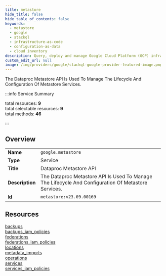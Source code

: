 ```yaml
---
title: metastore
hide_title: false
hide_table_of_contents: false
keywords:
  - metastore
  - google
  - stackql
  - infrastructure-as-code
  - configuration-as-data
  - cloud inventory
description: Query, deploy and manage Google Cloud Platform (GCP) infrastructure and resources using SQL
custom_edit_url: null
image: /img/providers/google/stackql-google-provider-featured-image.png
---
```


The Dataproc Metastore API Is Used To Manage The Lifecycle And Configuration Of Metastore Services.  
    
:::info Service Summary

<div class="row">
<div class="providerDocColumn">
<span>total resources:&nbsp;<b>9</b></span><br />
<span>total selectable resources:&nbsp;<b>9</b></span><br />
<span>total methods:&nbsp;<b>46</b></span><br />
</div>
</div>

:::

## Overview
<table><tbody>
<tr><td><b>Name</b></td><td><code>google.metastore</code></td></tr>
<tr><td><b>Type</b></td><td>Service</td></tr>
<tr><td><b>Title</b></td><td>Dataproc Metastore API</td></tr>
<tr><td><b>Description</b></td><td>The Dataproc Metastore API Is Used To Manage The Lifecycle And Configuration Of Metastore Services.</td></tr>
<tr><td><b>Id</b></td><td><code>metastore:v23.09.00169</code></td></tr>
</tbody></table>

## Resources
<div class="row">
<div class="providerDocColumn">
<a href="/providers/google/metastore/backups/">backups</a><br />
<a href="/providers/google/metastore/backups_iam_policies/">backups_iam_policies</a><br />
<a href="/providers/google/metastore/federations/">federations</a><br />
<a href="/providers/google/metastore/federations_iam_policies/">federations_iam_policies</a><br />
<a href="/providers/google/metastore/locations/">locations</a><br />
</div>
<div class="providerDocColumn">
<a href="/providers/google/metastore/metadata_imports/">metadata_imports</a><br />
<a href="/providers/google/metastore/operations/">operations</a><br />
<a href="/providers/google/metastore/services/">services</a><br />
<a href="/providers/google/metastore/services_iam_policies/">services_iam_policies</a><br />
</div>
</div>
